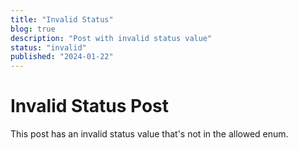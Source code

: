 ```yaml
---
title: "Invalid Status"
blog: true
description: "Post with invalid status value"
status: "invalid"
published: "2024-01-22"
---
```


# Invalid Status Post

This post has an invalid status value that's not in the allowed enum.